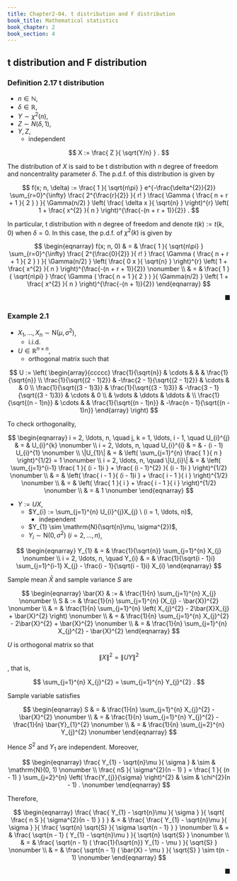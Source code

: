 ```yaml
---
title: Chapter2-04. t distribution and F distribution
book_title: Mathematical statistics
book_chapter: 2
book_section: 4
---
```


## t distribution and F distribution

### Definition 2.17 t distribution
* $n \in \mathbb{N}$,
* $\delta \in \mathbb{R}$,
* $Y \sim \chi^{2}(n)$,
* $Z \sim N(\delta, 1)$,
* $Y, Z$,
    * independent

$$
    X
    :=
    \frac{
        Z
    }{
        \sqrt{Y/n}
    }
    .
$$

The distribution of $X$ is said to be t distribution with $n$ degree of freedom and noncentrality parameter $\delta$.
The p.d.f. of this distribution is given by

$$
    f(x; n, \delta)
    :=
    \frac{
        1
    }{
        \sqrt{n\pi}
    }
    e^{-\frac{\delta^{2}}{2}}
    \sum_{r=0}^{\infty}
        \frac{
            2^{\frac{r}{2}}
        }{
            r!
        }
        \frac{
            \Gamma
            (
                \frac{
                    n + r + 1
                }{
                    2
                }
            )
        }{
            \Gamma(n/2)
        }
        \left(
            \frac{
                \delta x
            }{
                \sqrt{n}
            }
        \right)^{r}
        \left(
            1
            +
            \frac{
                x^{2}
            }{
                n
            }
        \right)^{\frac{-(n + r + 1)}{2}}
        .
$$

In particular, t distribution with $n$ degree of freedom and denote $t(k) := t(k, 0)$ when $\delta = 0$.
In this case, the p.d.f. of $\chi^{2}(k)$ is given by

$$
\begin{eqnarray}
    f(x; n, 0)
    & = &
        \frac{
            1
        }{
            \sqrt{n\pi}
        }
        \sum_{r=0}^{\infty}
            \frac{
                2^{\frac{0}{2}}
            }{
                r!
            }
            \frac{
                \Gamma
                (
                    \frac{
                        n + r + 1
                    }{
                        2
                    }
                )
            }{
                \Gamma(n/2)
            }
            \left(
                \frac{
                    0 x
                }{
                    \sqrt{n}
                }
            \right)^{r}
            \left(
                1
                +
                \frac{
                    x^{2}
                }{
                    n
                }
            \right)^{\frac{-(n + r + 1)}{2}}
    \nonumber
    \\
    & = &
        \frac{
            1
        }{
            \sqrt{n\pi}
        }
        \frac{
            \Gamma
            (
                \frac{
                    n + 1
                }{
                    2
                }
            )
        }{
            \Gamma(n/2)
        }
        \left(
            1
            +
            \frac{
                x^{2}
            }{
                n
            }
        \right)^{\frac{-(n + 1)}{2}}
\end{eqnarray}
$$

<div class="end-of-statement" style="text-align: right">■</div>

### Example 2.1
* $X_{1}, \ldots, X_{n} \sim \mathrm{N}(\mu, \sigma^{2})$,
    * i.i.d.
* $U \in \mathbb{R}^{n \times n}$,
    * orthogonal matrix such that

$$
    U
    :=
    \left(
        \begin{array}{ccccc}
            \frac{1}{\sqrt{n}}
            &
                \cdots
            &
            &
            &
                \frac{1}{\sqrt{n}}
            \\
            \frac{1}{\sqrt{(2 - 1)2}}
            &
                -\frac{2 - 1}{\sqrt{(2 - 1)2}}
            &
                \cdots
            &
            &
                0
            \\
            \frac{1}{\sqrt{(3 - 1)3}}
            &
            \frac{1}{\sqrt{(3 - 1)3}}
            &
                -\frac{3 - 1}{\sqrt{(3 - 1)3}}
            &
                \cdots
            &
                0
            \\
                & \vdots & \ddots & \ddots & 
            \\
            \frac{1}{\sqrt{(n - 1)n}}
            &
                \cdots
            &
            &
                \frac{1}{\sqrt{(n - 1)n}}
            &
                -\frac{n - 1}{\sqrt{(n - 1)n}}
        \end{array}
    \right)
$$

To check orthogonality,

$$
\begin{eqnarray}
    i = 2, \ldots, n,
    \quad
    j, k = 1, \ldots, i - 1,
    \quad
    U_{i}^{j}
    & = &
        U_{i}^{k}
    \nonumber
    \\
    i = 2, \ldots, n,
    \quad
    U_{i}^{i}
    & = &
        -
        (i - 1)
        U_{i}^{1}
    \nonumber
    \\
    \|U_{1}\|
    & = &
        \left(
            \sum_{j=1}^{n}
                \frac{
                    1
                }{
                    n
                }
        \right)^{1/2}
        =
        1
    \nonumber
    \\
    i = 2, \ldots, n,
    \quad
    \|U_{i}\|
    & = &
        \left(
            \sum_{j=1}^{i-1}
                \frac{
                    1
                }{
                    (i - 1)i
                }
            +
            \frac{
                (i - 1)^{2}
            }{
                (i - 1)i
            }
        \right)^{1/2}
    \nonumber
    \\
    & = &
        \left(
            \frac{
                i - 1
            }{
                (i - 1)i
            }
            +
            \frac{
                i - 1
            }{
                i
            }
        \right)^{1/2}
    \nonumber
    \\
    & = &
        \left(
            \frac{
                1
            }{
                i
            }
            +
            \frac{
                i - 1
            }{
                i
            }
        \right)^{1/2}
    \nonumber
    \\
    & = &
        1
    \nonumber
\end{eqnarray}
$$

* $Y := UX$,
    * $Y_{i} := \sum_{j=1}^{n} U_{i}^{j}X_{j} \ (i = 1, \ldots, n)$,
        * independent
    * $Y_{1} \sim \mathrm{N}(\sqrt{n}\mu, \sigma^{2})$,
    * $Y_{i} \sim \mathrm{N}(0, \sigma^{2}) \ (i = 2, \ldots, n)$,

$$
\begin{eqnarray}
    Y_{1}
    & = &
        \frac{1}{\sqrt{n}}
        \sum_{j=1}^{n}
            X_{j}
    \nonumber
    \\
    i = 2, \ldots, n,
    \quad
    Y_{i}
    & = &
        \frac{1}{\sqrt{i - 1}i}
        \sum_{j=1}^{i-1}
            X_{j}
        -
        \frac{i - 1}{\sqrt{i - 1}i}
        X_{i}
\end{eqnarray}
$$

Sample mean $\bar{X}$ and sample variance $S$ are

$$
\begin{eqnarray}
    \bar{X}
    & := &
        \frac{1}{n}
        \sum_{j=1}^{n}
            X_{j}
    \nonumber
    \\
    S
    & := &
        \frac{1}{n}
        \sum_{j=1}^{n}
            (X_{j} - \bar{X})^{2}
    \nonumber
    \\
    & = &
        \frac{1}{n}
        \sum_{j=1}^{n}
            \left(
                X_{j}^{2}
                -
                2\bar{X}X_{j}
                +
                \bar{X}^{2}
            \right)
    \nonumber
    \\
    & = &
        \frac{1}{n}
        \sum_{j=1}^{n}
            X_{j}^{2}
        -
        2\bar{X}^{2}
        +
        \bar{X}^{2}
    \nonumber
    \\
    & = &
        \frac{1}{n}
        \sum_{j=1}^{n}
            X_{j}^{2}
        -
        \bar{X}^{2}
\end{eqnarray}
$$

$U$ is orthogonal matrix so that $$\|X\|^{2} = \|UY\|^{2}$$, that is,

$$
    \sum_{j=1}^{n}
        X_{j}^{2}
    =
    \sum_{j=1}^{n}
        Y_{j}^{2}
    .
$$

Sample variable satisfies

$$
\begin{eqnarray}
    S
    & = &
        \frac{1}{n}
        \sum_{j=1}^{n}
            X_{j}^{2}
        -
        \bar{X}^{2}
    \nonumber
    \\
    & = &
        \frac{1}{n}
        \sum_{j=1}^{n}
            Y_{j}^{2}
        -
        \frac{1}{n}
        \bar{Y}_{1}^{2}
    \nonumber
    \\
    & = &
        \frac{1}{n}
        \sum_{j=2}^{n}
            Y_{j}^{2}
    \nonumber
\end{eqnarray}
$$

Hence $S^{2}$ and $Y_{1}$ are independent.
Moreover,

$$
\begin{eqnarray}
    \frac{
        Y_{1} - \sqrt{n}\mu
    }{
        \sigma
    }
    & \sim &
        \mathrm{N}(0, 1)
    \nonumber
    \\
    \frac{
        nS
    }{
        \sigma^{2}(n - 1)
    }
    =
        \frac{ 1 }{ (n - 1) }
        \sum_{j=2}^{n}
            \left(
                \frac{Y_{j}}{\sigma}
            \right)^{2}
    & \sim &
        \chi^{2}(n - 1)
    .
    \nonumber
\end{eqnarray}
$$

Therefore,

$$
\begin{eqnarray}
    \frac{
        \frac{
            Y_{1} - \sqrt{n}\mu
        }{
            \sigma
        }
    }{
        \sqrt{
            \frac{
                n S
            }{
                \sigma^{2}(n - 1)
            }
        }
    }
    & = &
        \frac{
            \frac{
                Y_{1} - \sqrt{n}\mu
            }{
                \sigma
            }
        }{
            \frac{
                \sqrt{n}
                \sqrt{S}
            }{
                \sigma
                \sqrt{n - 1}
            }
        }
    \nonumber
    \\
    & = &
        \frac{
            \sqrt{n - 1}
            (
                Y_{1}
                -
                \sqrt{n}\mu
            )
        }{
            \sqrt{n}
            \sqrt{S}
        }
    \nonumber
    \\
    & = &
        \frac{
            \sqrt{n - 1}
            (
                \frac{1}{\sqrt{n}}
                Y_{1}
                -
                \mu
            )
        }{
            \sqrt{S}
        }
    \nonumber
    \\
    & = &
        \frac{
            \sqrt{n - 1}
            (
                \bar{X}
                -
                \mu
            )
        }{
            \sqrt{S}
        }
        \sim
        t(n - 1)
    \nonumber
\end{eqnarray}
$$

<div class="end-of-statement" style="text-align: right">■</div>
